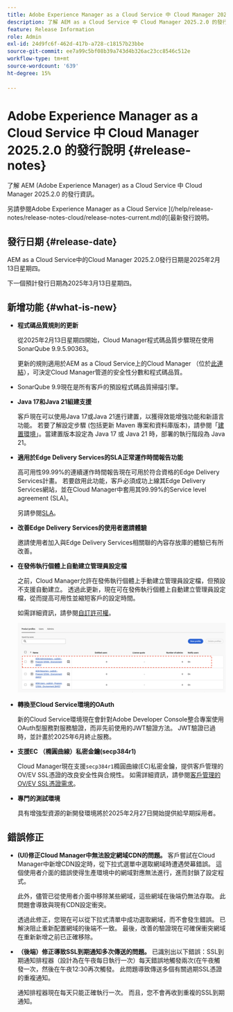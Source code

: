 ```yaml
---
title: Adobe Experience Manager as a Cloud Service 中 Cloud Manager 2025.2.0 的發行說明
description: 了解 AEM as a Cloud Service 中 Cloud Manager 2025.2.0 的發行資訊。
feature: Release Information
role: Admin
exl-id: 24d9fc6f-462d-417b-a728-c18157b23bbe
source-git-commit: ee7a99c5bf08b39a743d4b326ac23cc8546c512e
workflow-type: tm+mt
source-wordcount: '639'
ht-degree: 15%

---
```


# Adobe Experience Manager as a Cloud Service 中 Cloud Manager 2025.2.0 的發行說明 {#release-notes}

<!-- https://wiki.corp.adobe.com/pages/viewpage.action?pageId=3389843928 -->

了解 AEM (Adobe Experience Manager) as a Cloud Service 中 Cloud Manager 2025.2.0 的發行資訊。


另請參閱Adobe Experience Manager as a Cloud Service ](/help/release-notes/release-notes-cloud/release-notes-current.md)的[最新發行說明。

## 發行日期 {#release-date}

AEM as a Cloud Service中的Cloud Manager 2025.2.0發行日期是2025年2月13日星期四。

下一個預計發行日期為2025年3月13日星期四。

## 新增功能 {#what-is-new}

* **程式碼品質規則的更新**

  從2025年2月13日星期四開始，Cloud Manager程式碼品質步驟現在使用SonarQube 9.9.5.90363。

  更新的規則適用於AEM as a Cloud Service上的Cloud Manager （位於[此連結](/help/implementing/cloud-manager/code-quality-testing.md#understanding-code-quality-rules)），可決定Cloud Manager管道的安全性分數和程式碼品質。

* SonarQube 9.9現在是所有客戶的預設程式碼品質掃描引擎。

* **Java 17和Java 21組建支援**

  客戶現在可以使用Java 17或Java 21進行建置，以獲得效能增強功能和新語言功能。 若要了解設定步驟 (包括更新 Maven 專案和資料庫版本)，請參閱「[建置環境](/help/implementing/cloud-manager/getting-access-to-aem-in-cloud/build-environment-details.md)」。當建置版本設定為 Java 17 或 Java 21 時，部署的執行階段為 Java 21。

* **適用於Edge Delivery Services的SLA正常運作時間報告功能**

  高可用性99.99%的連續運作時間報告現在可用於符合資格的Edge Delivery Services計畫。 若要啟用此功能，客戶必須成功上線其Edge Delivery Services網站，並在Cloud Manager中套用其99.99%的Service level agreement (SLA)。

  另請參閱[SLA](/help/implementing/cloud-manager/getting-access-to-aem-in-cloud/creating-production-programs.md#sla)。

* **改善Edge Delivery Services的使用者邀請體驗**

  邀請使用者加入與Edge Delivery Services相關聯的內容存放庫的體驗已有所改善。<!-- CMGR-65331 -->

* **在發佈執行個體上自動建立管理員設定檔**

  之前，Cloud Manager允許在發佈執行個體上手動建立管理員設定檔，但預設不支援自動建立。 透過此更新，現在可在發佈執行個體上自動建立管理員設定檔，從而提高可用性並縮短客戶的設定時間。

  如需詳細資訊，請參閱[自訂許可權](/help/implementing/cloud-manager/custom-permissions.md)。

  ![管道活動篩選](/help/implementing/cloud-manager/release-notes/assets/product-profiles.png)

* **轉換至Cloud Service環境的OAuth**

  新的Cloud Service環境現在會針對Adobe Developer Console整合專案使用OAuth型服務對服務驗證，而非先前使用的JWT驗證方法。 JWT驗證已過時，並計畫於2025年6月終止服務。

* **支援EC （橢圓曲線）私密金鑰(secp384r1)**

  Cloud Manager現在支援`secp384r1`橢圓曲線(EC)私密金鑰，提供客戶管理的OV/EV SSL憑證的改良安全性與合規性。
如需詳細資訊，請參閱[客戶管理的OV/EV SSL憑證需求](/help/implementing/cloud-manager/managing-ssl-certifications/introduction-to-ssl-certificates.md)。<!-- CMGR-63636 -->

* **專門的測試環境**

  具有增強型資源的新開發環境將於2025年2月27日開始提供給早期採用者。


<!--
## Early adoption program {#early-adoption}

Be a part of Cloud Manager's early adoption program and have a chance to test upcoming features. -->


## 錯誤修正

* **(UI)修正Cloud Manager中無法設定網域CDN的問題。**
客戶嘗試在Cloud Manager中新增CDN設定時，從下拉式選單中選取網域時遭遇熒幕錯誤。 這個使用者介面的錯誤使得生產環境中的網域對應無法進行，進而封鎖了設定程式。

  此外，儘管已從使用者介面中移除某些網域，這些網域在後端仍無法存取。 此問題會導致與現有CDN設定衝突。

  透過此修正，您現在可以從下拉式清單中成功選取網域，而不會發生錯誤。 已解決阻止重新配置網域的後端不一致。 最後，改善的驗證現在可確保衝突網域在重新新增之前已正確移除。<!-- CMGR-64888 -->
* **（後端）修正導致SSL到期通知多次傳送的問題。**
已識別出以下錯誤：SSL到期通知排程器（設計為在午夜每日執行一次）每天錯誤地觸發兩次(在午夜觸發一次，然後在午夜12:30再次觸發。 此問題導致傳送多個有關過期SSL憑證的重複通知。

  通知排程器現在每天只能正確執行一次。 而且，您不會再收到重複的SSL到期通知。<!-- CMGR-64748 -->




<!-- ## Known issues {#known-issues} -->
